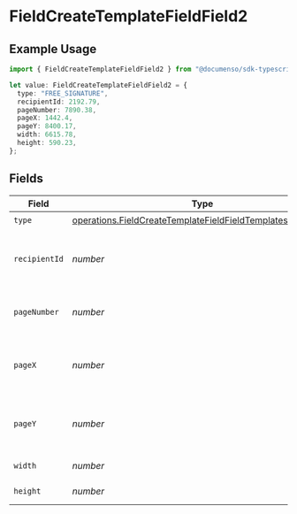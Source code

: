 # FieldCreateTemplateFieldField2

## Example Usage

```typescript
import { FieldCreateTemplateFieldField2 } from "@documenso/sdk-typescript/models/operations";

let value: FieldCreateTemplateFieldField2 = {
  type: "FREE_SIGNATURE",
  recipientId: 2192.79,
  pageNumber: 7890.38,
  pageX: 1442.4,
  pageY: 8400.17,
  width: 6615.78,
  height: 590.23,
};
```

## Fields

| Field                                                                                                                                      | Type                                                                                                                                       | Required                                                                                                                                   | Description                                                                                                                                |
| ------------------------------------------------------------------------------------------------------------------------------------------ | ------------------------------------------------------------------------------------------------------------------------------------------ | ------------------------------------------------------------------------------------------------------------------------------------------ | ------------------------------------------------------------------------------------------------------------------------------------------ |
| `type`                                                                                                                                     | [operations.FieldCreateTemplateFieldFieldTemplatesFieldsType](../../models/operations/fieldcreatetemplatefieldfieldtemplatesfieldstype.md) | :heavy_check_mark:                                                                                                                         | N/A                                                                                                                                        |
| `recipientId`                                                                                                                              | *number*                                                                                                                                   | :heavy_check_mark:                                                                                                                         | The ID of the recipient to create the field for.                                                                                           |
| `pageNumber`                                                                                                                               | *number*                                                                                                                                   | :heavy_check_mark:                                                                                                                         | The page number the field will be on.                                                                                                      |
| `pageX`                                                                                                                                    | *number*                                                                                                                                   | :heavy_check_mark:                                                                                                                         | The X coordinate of where the field will be placed.                                                                                        |
| `pageY`                                                                                                                                    | *number*                                                                                                                                   | :heavy_check_mark:                                                                                                                         | The Y coordinate of where the field will be placed.                                                                                        |
| `width`                                                                                                                                    | *number*                                                                                                                                   | :heavy_check_mark:                                                                                                                         | The width of the field.                                                                                                                    |
| `height`                                                                                                                                   | *number*                                                                                                                                   | :heavy_check_mark:                                                                                                                         | The height of the field.                                                                                                                   |
